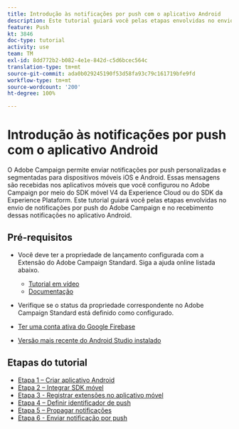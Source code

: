 ```yaml
---
title: Introdução às notificações por push com o aplicativo Android
description: Este tutorial guiará você pelas etapas envolvidas no envio de notificações por push do Adobe Campaign e no recebimento dessas notificações no aplicativo Android.
feature: Push
kt: 3846
doc-type: tutorial
activity: use
team: TM
exl-id: 8dd772b2-b082-4e1e-842d-c5d6bcec564c
translation-type: tm+mt
source-git-commit: ada0b029245190f53d58fa93c79c161719bfe9fd
workflow-type: tm+mt
source-wordcount: '200'
ht-degree: 100%

---
```


# Introdução às notificações por push com o aplicativo Android

O Adobe Campaign permite enviar notificações por push personalizadas e segmentadas para dispositivos móveis iOS e Android.
Essas mensagens são recebidas nos aplicativos móveis que você configurou no Adobe Campaign por meio do SDK móvel V4 da Experience Cloud ou do SDK da Experience Plataform.
Este tutorial guiará você pelas etapas envolvidas no envio de notificações por push do Adobe Campaign e no recebimento dessas notificações no aplicativo Android.

## Pré-requisitos

* Você deve ter a propriedade de lançamento configurada com a Extensão do Adobe Campaign Standard. Siga a ajuda online listada abaixo.
   * [Tutorial em vídeo](https://video.tv.adobe.com/v/26224?quality=12)
   * [Documentação](https://experienceleague.adobe.com/docs/campaign-standard-learn/tutorials/communication-channels/mobile/configure-mobile-apps-using-aep-sdk.html?lang=pt-BR#communication-channels)

* Verifique se o status da propriedade correspondente no Adobe Campaign Standard está definido como configurado.
* [Ter uma conta ativa do Google Firebase](https://firebase.google.com)
* [Versão mais recente do Android Studio instalado](https://developer.android.com/studio)

## Etapas do tutorial

* [Etapa 1 – Criar aplicativo Android](/help/tutorial-push-notifications-android/create-android-app.md)
* [Etapa 2 – Integrar SDK móvel](/help/tutorial-push-notifications-android/integrating-with-mobile-sdk.md)
* [Etapa 3 - Registrar extensões no aplicativo móvel](/help/tutorial-push-notifications-android/register-mobile-extensions.md)
* [Etapa 4 – Definir identificador de push](/help/tutorial-push-notifications-android/set-push-identifier.md)
* [Etapa 5 – Propagar notificações](/help/tutorial-push-notifications-android/propagate-notification.md)
* [Etapa 6 - Enviar notificação por push](/help/tutorial-push-notifications-android/send-push-notification.md)
